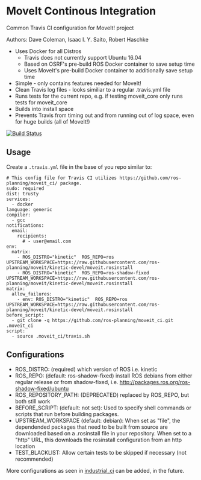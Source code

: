 # MoveIt Continous Integration
Common Travis CI configuration for MoveIt! project

Authors: Dave Coleman, Isaac I. Y. Saito, Robert Haschke

- Uses Docker for all Distros
  - Travis does not currently support Ubuntu 16.04
  - Based on OSRF's pre-build ROS Docker container to save setup time
  - Uses MoveIt's pre-build Docker container to additionally save setup time
- Simple - only contains features needed for MoveIt!
- Clean Travis log files - looks similiar to a regular .travis.yml file
- Runs tests for the current repo, e.g. if testing moveit\_core only runs tests for moveit\_core
- Builds into install space
- Prevents Travis from timing out and from running out of log space, even for huge builds (all of MoveIt!)

[![Build Status](https://travis-ci.org/ros-planning/moveit_ci.svg?branch=master)](https://travis-ci.org/ros-planning/moveit_ci)

## Usage

Create a ``.travis.yml`` file in the base of you repo similar to:

```
# This config file for Travis CI utilizes https://github.com/ros-planning/moveit_ci/ package.
sudo: required
dist: trusty
services:
  - docker
language: generic
compiler:
  - gcc
notifications:
  email:
    recipients:
      # - user@email.com
env:
  matrix:
    - ROS_DISTRO="kinetic"  ROS_REPO=ros              UPSTREAM_WORKSPACE=https://raw.githubusercontent.com/ros-planning/moveit/kinetic-devel/moveit.rosinstall
    - ROS_DISTRO="kinetic"  ROS_REPO=ros-shadow-fixed UPSTREAM_WORKSPACE=https://raw.githubusercontent.com/ros-planning/moveit/kinetic-devel/moveit.rosinstall
matrix:
  allow_failures:
    - env: ROS_DISTRO="kinetic"  ROS_REPO=ros              UPSTREAM_WORKSPACE=https://raw.githubusercontent.com/ros-planning/moveit/kinetic-devel/moveit.rosinstall
before_script:
  - git clone -q https://github.com/ros-planning/moveit_ci.git .moveit_ci
script:
  - source .moveit_ci/travis.sh
```

## Configurations

- ROS_DISTRO: (required) which version of ROS i.e. kinetic
- ROS_REPO: (default: ros-shadow-fixed) install ROS debians from either regular release or from shadow-fixed, i.e. http://packages.ros.org/ros-shadow-fixed/ubuntu
- ROS_REPOSITORY\_PATH: (DEPRECATED) replaced by ROS\_REPO, but both still work
- BEFORE_SCRIPT: (default: not set): Used to specify shell commands or scripts that run before building packages.
- UPSTREAM_WORKSPACE (default: debian): When set as "file", the dependended packages that need to be built from source are downloaded based on a .rosinstall file in your repository. When set to a "http" URL, this downloads the rosinstall configuration from an http location
- TEST_BLACKLIST: Allow certain tests to be skipped if necessary (not recommended)

More configurations as seen in [industrial_ci](https://github.com/ros-industrial/industrial_ci) can be added, in the future.
